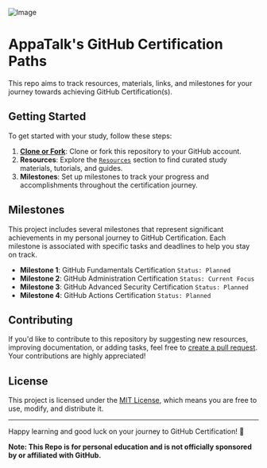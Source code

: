 ![Image](https://user-images.githubusercontent.com/4163156/261802892-a7d82d0f-cf77-45b9-bc59-d685aaeccb4e.png)

# AppaTalk's GitHub Certification Paths

This repo aims to track resources, materials, links, and milestones for your journey towards achieving GitHub Certification(s).
 
## Getting Started

To get started with your study, follow these steps:

1. [**Clone or Fork**](https://docs.github.com/en/get-started/quickstart/fork-a-repo): Clone or fork this repository to your GitHub account.
2. **Resources**: Explore the [`Resources`](https://github.com/appatalks/GitHub-Certification-Paths/tree/main/Resources) section to find curated study materials, tutorials, and guides.
3. **Milestones**: Set up milestones to track your progress and accomplishments throughout the certification journey.

## Milestones

This project includes several milestones that represent significant achievements in my personal journey to GitHub Certification. Each milestone is associated with specific tasks and deadlines to help you stay on track.

- **Milestone 1**: GitHub Fundamentals Certification ```Status: Planned```
- **Milestone 2**: GitHub Administration Certification ```Status: Current Focus```
- **Milestone 3**: GitHub Advanced Security Certification ```Status: Planned```
- **Milestone 4**: GitHub Actions Certification ```Status: Planned```

## Contributing

If you'd like to contribute to this repository by suggesting new resources, improving documentation, or adding tasks, feel free to [create a pull request](https://docs.github.com/en/pull-requests/collaborating-with-pull-requests/proposing-changes-to-your-work-with-pull-requests/creating-a-pull-request). Your contributions are highly appreciated!

## License

This project is licensed under the [MIT License](LICENSE), which means you are free to use, modify, and distribute it.

---

Happy learning and good luck on your journey to GitHub Certification! 🚀

**Note: This Repo is for personal education and is not officially sponsored by or affiliated with GitHub.**
